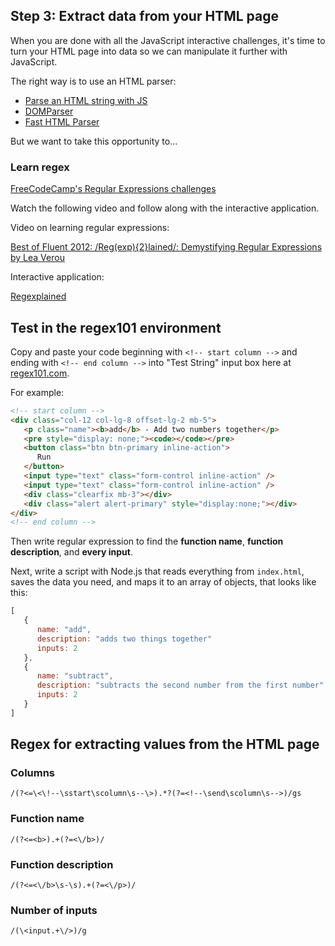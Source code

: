 ## Step 3: Extract data from your HTML page

When you are done with all the JavaScript interactive challenges, it's time to turn your HTML page into data so we can manipulate it further with JavaScript.

The right way is to use an HTML parser:

-  [Parse an HTML string with JS](https://stackoverflow.com/questions/10585029/parse-an-html-string-with-js)
-  [DOMParser](https://developer.mozilla.org/en-US/docs/Web/API/DOMParser)
-  [Fast HTML Parser](https://www.npmjs.com/package/node-html-parser)

But we want to take this opportunity to...

### Learn regex

[FreeCodeCamp's Regular Expressions challenges](https://www.freecodecamp.org/learn)

Watch the following video and follow along with the interactive application.

Video on learning regular expressions:

[Best of Fluent 2012: /Reg(exp){2}lained/: Demystifying Regular Expressions by Lea Verou](https://www.youtube.com/watch?v=EkluES9Rvak)

Interactive application:

[Regexplained](http://leaverou.github.io/regexplained/)

## Test in the regex101 environment

Copy and paste your code beginning with `<!-- start column -->` and ending with `<!-- end column -->` into "Test String" input box here at [regex101.com](https://regex101.com/).

For example:

```html
<!-- start column -->
<div class="col-12 col-lg-8 offset-lg-2 mb-5">
   <p class="name"><b>add</b> - Add two numbers together</p>
   <pre style="display: none;"><code></code></pre>
   <button class="btn btn-primary inline-action">
      Run
   </button>
   <input type="text" class="form-control inline-action" />
   <input type="text" class="form-control inline-action" />
   <div class="clearfix mb-3"></div>
   <div class="alert alert-primary" style="display:none;"></div>
</div>
<!-- end column -->
```

Then write regular expression to find the **function name**, **function description**, and **every input**.

Next, write a script with Node.js that reads everything from `index.html`, saves the data you need, and maps it to an array of objects, that looks like this:

```javascript
[
   {
      name: "add",
      description: "adds two things together"
      inputs: 2
   },
   {
      name: "subtract",
      description: "subtracts the second number from the first number"
      inputs: 2
   }
]
```

## Regex for extracting values from the HTML page

### Columns

```
/(?<=\<\!--\sstart\scolumn\s--\>).*?(?=<!--\send\scolumn\s-->)/gs
```

### Function name

```
/(?<=<b>).+(?=<\/b>)/
```

### Function description

```
/(?<=<\/b>\s-\s).+(?=<\/p>)/
```

### Number of inputs

```
/(\<input.+\/>)/g
```
